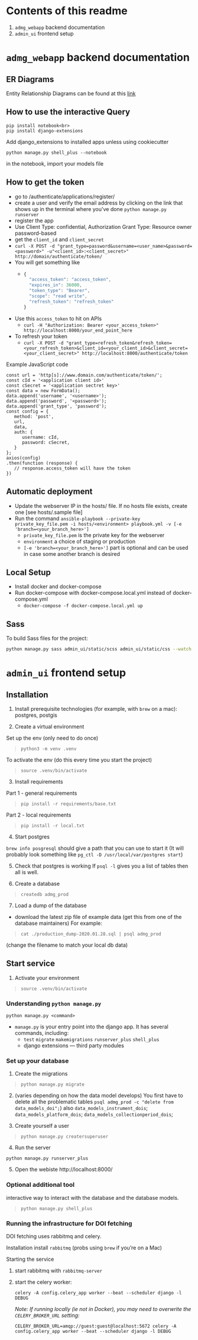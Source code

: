 # Contents of this readme
1. `admg_webapp` backend documentation
2. `admin_ui` frontend setup

# `admg_webapp` backend documentation

## ER Diagrams

Entity Relationship Diagrams can be found at this [link](https://drive.google.com/drive/folders/1_Zr_ZP97Tz8hBk5wxEpLmZ8Es2umJvjh)

## How to use the interactive Query

```
pip install notebook<br>
pip install django-extensions
```

Add django_extensions to installed apps unless using cookiecutter<br>

```
python manage.py shell_plus --notebook
```

in the notebook, import your models file

## How to get the token

- go to /authenticate/applications/register/
- create a user and verify the email address by clicking on the link that shows up in the terminal where you've done `python manage.py runserver`
- register the app
- Use Client Type: confidential, Authorization Grant Type: Resource owner password-based
- get the `client_id` and `client_secret`
- `curl -X POST -d "grant_type=password&username=<user_name>&password=<password>" -u"<client_id>:<client_secret>" http://domain/authenticate/token/`
- You will get something like
  - ```javascript
    {
      "access_token": "access_token",
      "expires_in": 36000,
      "token_type": "Bearer",
      "scope": "read write",
      "refresh_token": "refresh_token"
    }
    ```
- Use this `access_token` to hit on APIs
  - `curl -H "Authorization: Bearer <your_access_token>" http://localhost:8000/your_end_point_here`
- To refresh your token
  - `curl -X POST -d "grant_type=refresh_token&refresh_token=<your_refresh_token>&client_id=<your_client_id>&client_secret=<your_client_secret>" http://localhost:8000/authenticate/token`

Example JavaScript code

```
const url = 'http[s]://www.domain.com/authenticate/token/';
const cId = '<application client id>'
const cSecret = '<application sectret key>'
const data = new FormData();
data.append('username', '<username>');
data.append('password', '<password>');
data.append('grant_type', 'password');
const config = {
   method: 'post',
   url,
   data,
   auth: {
      username: cId,
      password: cSecret,
   }
};
axios(config)
.then(function (response) {
   // response.access_token will have the token
})
```

## Automatic deployment

- Update the webserver IP in the hosts/<environment> file. If no hosts file exists, create one [see hosts/<environment>.sample file]
- Run the command `ansible-playbook --private-key private_key_file.pem -i hosts/<environment> playbook.yml -v [-e 'branch=<your_branch_here>']`
  - `private_key_file.pem` is the private key for the webserver
  - `environment` a choice of staging or production
  - `[-e 'branch=<your_branch_here>']` part is optional and can be used in case some another branch is desired

## Local Setup

- Install docker and docker-compose
- Run docker-compose with docker-compose.local.yml instead of docker-compose.yml
  - `docker-compose -f docker-compose.local.yml up`

## Sass

To build Sass files for the project:

```sh
python manage.py sass admin_ui/static/scss admin_ui/static/css --watch
```

# `admin_ui` frontend setup

## Installation
1. Install prerequisite technologies (for example, with `brew` on a mac): postgres, postgis

2. Create a virtual environment

Set up the env (only need to do once)
> `python3 -m venv .venv`

To activate the env (do this every time you start the project)
> `source .venv/bin/activate`

3. Install requirements

Part 1 - general requirements
> `pip install -r requirements/base.txt`

Part 2 - local requirements
> `pip install -r local.txt`

4. Start postgres

`brew info posgresql` should give a path that you can use to start it (It will probably look something like `pg_ctl -D /usr/local/var/postgres start`)

5. Check that postgres is working
If `psql -l` gives you a list of tables then all is well.

6. Create a database
> `createdb admg_prod`

7. Load a dump of the database
- download the latest zip file of example data (get this from one of the database maintainers)
For example:
> `cat ./production_dump-2020.01.28.sql | psql admg_prod` 

(change the filename to match your local db data)

## Start service

1. Activate your environment
> `source .venv/bin/activate`

### Understanding `python manage.py`
`python manage.py <command>`

- `manage.py` is your entry point into the django app. It has several commands, including:
    - `test` `migrate` `makemigrations` `runserver_plus` `shell_plus`
    - django extensions — third party modules

### Set up your database
1. Create the migrations
> `python manage.py migrate`

2. (varies depending on how the data model develops)
You first have to delete all the problematic tables `psql admg_prod -c "delete from data_models_doi";`) also `data_models_instrument_dois`; `data_models_platform_dois`; `data_models_collectionperiod_dois`;

3. Create yourself a user

> `python manage.py creatersuperuser`

4. Run the server

`python manage.py runserver_plus`

5. Open the webiste 
http://localhost:8000/

### Optional additional tool
interactive way to interact with the database and the database models.

> `python manage.py shell_plus`

### Running the infrastructure for DOI fetching
DOI fetching uses rabbitmq and celery.

Installation
install `rabbitmq` (probs using `brew` if you’re on a Mac)

Starting the service
1. start rabbitmq with `rabbitmq-server` 
2. start the celery worker: 
    ```
    celery -A config.celery_app worker --beat --scheduler django -l DEBUG
    ```

    _Note: If running locally (ie not in Docker), you may need to overwrite the `CELERY_BROKER_URL` setting:_

    ```
    CELERY_BROKER_URL=amqp://guest:guest@localhost:5672 celery -A config.celery_app worker --beat --scheduler django -l DEBUG
    ```